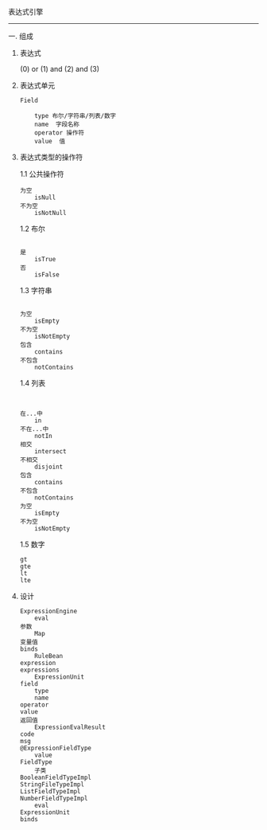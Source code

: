 表达式引擎


----
一. 组成

1. 表达式

    (0) or (1) and (2) and (3)

2. 表达式单元

    ```
    Field

        type 布尔/字符串/列表/数字
        name  字段名称
        operator 操作符
        value  值
    ```
3. 表达式类型的操作符

    1.1 公共操作符

    ```
    为空
        isNull
    不为空
        isNotNull
    ```

    1.2 布尔
    ```

    是
        isTrue
    否
        isFalse
    ```

    1.3 字符串
    ```

    为空
        isEmpty
    不为空
        isNotEmpty
    包含
        contains
    不包含
        notContains
    ```

    1.4 列表
    ```


    在...中
        in
    不在...中
        notIn
    相交
        intersect
    不相交
        disjoint
    包含
        contains
    不包含
        notContains
    为空
        isEmpty
    不为空
        isNotEmpty
    ```

    1.5 数字

    ```
    gt
    gte
    lt
    lte
    ```

4. 设计

    ```
    ExpressionEngine
        eval
    参数
        Map
    变量值
    binds
        RuleBean
    expression
    expressions
        ExpressionUnit
    field
        type
        name
    operator
    value
    返回值
        ExpressionEvalResult
    code
    msg
    @ExpressionFieldType
        value
    FieldType
        子类
    BooleanFieldTypeImpl
    StringFileTypeImpl
    ListFieldTypeImpl
    NumberFieldTypeImpl
        eval
    ExpressionUnit
    binds